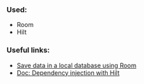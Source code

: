### Used:
- Room
- Hilt

### Useful links:
- [Save data in a local database using Room](https://developer.android.com/training/data-storage/room)
- [Doc: Dependency injection with Hilt](https://developer.android.com/training/dependency-injection/hilt-android)